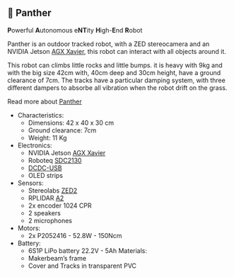 :tiger2: Panther
------------
**P**owerful **A**utonomous e**NT**ity **H**igh-**E**nd **R**obot

Panther is an outdoor tracked robot, with a ZED stereocamera and an NVIDIA Jetson [AGX Xavier], this robot can interact with all objects around it.

This robot can climbs little rocks and little bumps. it is heavy with 9kg and with the big size 42cm with, 40cm deep and 30cm height, have a ground clearance of 7cm. The tracks have a particular damping system, with three different dampers to absorbe all vibration when the robot drift on the grass.

Read more about [Panther]

- Characteristics:
  - Dimensions: 42 x 40 x 30 cm
  - Ground clearance: 7cm
  - Weight: 11 Kg
- Electronics:
  - NVIDIA Jetson [AGX Xavier]
  - Roboteq [SDC2130]
  - [DCDC-USB]
  - OLED strips
- Sensors:
  - Stereolabs [ZED2]
  - RPLIDAR [A2]
  - 2x encoder 1024 CPR
  - 2 speakers
  - 2 microphones
- Motors:
  - 2x P2052416 - 52.8W - 150Ncm
- Battery:
  - 6S1P LiPo battery 22.2V - 5Ah
Materials:
  - Makerbeam’s frame
  - Cover and Tracks in transparent PVC

[Panther]: http://rnext.it/panther/
[AGX Xavier]: https://developer.nvidia.com/embedded/jetson-agx-xavier-developer-kit
[TX2]: http://www.nvidia.com/object/embedded-systems-dev-kits-modules.html
[SDC2130]: https://www.roboteq.com/index.php/roboteq-products-and-services/brushed-dc-motor-controllers/249/sdc21xx-family
[Stereolabs]: https://www.stereolabs.com/
[ZED2]: https://www.stereolabs.com/zed-2/
[A2]: https://www.slamtec.com/en/Lidar/A2
[ROS]: http://www.ros.org/
[DCDC-USB]: https://www.mini-box.com/DCDC-USB?sc=8&category=981
